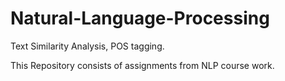 # Natural-Language-Processing
Text Similarity Analysis, POS tagging.

This Repository consists of assignments from NLP course work.

